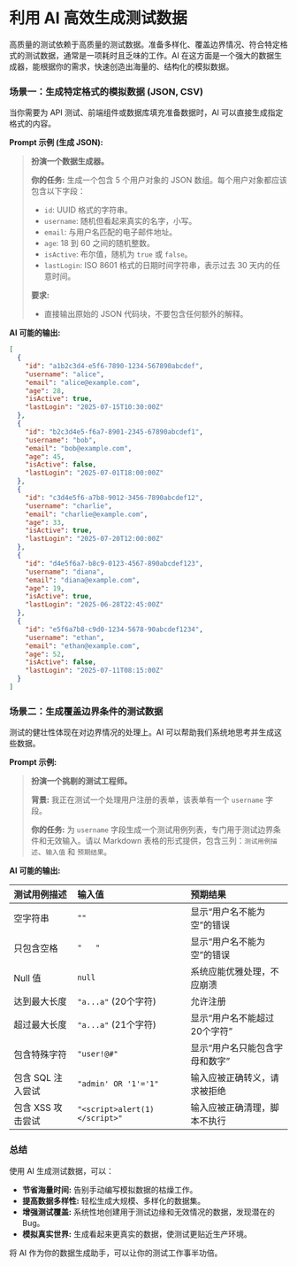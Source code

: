# 利用 AI 高效生成测试数据

高质量的测试依赖于高质量的测试数据。准备多样化、覆盖边界情况、符合特定格式的测试数据，通常是一项耗时且乏味的工作。AI 在这方面是一个强大的数据生成器，能根据你的需求，快速创造出海量的、结构化的模拟数据。

### 场景一：生成特定格式的模拟数据 (JSON, CSV)

当你需要为 API 测试、前端组件或数据库填充准备数据时，AI 可以直接生成指定格式的内容。

**Prompt 示例 (生成 JSON):**

> **扮演一个数据生成器。**
>
> **你的任务:**
> 生成一个包含 5 个用户对象的 JSON 数组。每个用户对象都应该包含以下字段：
>
> *   `id`: UUID 格式的字符串。
> *   `username`: 随机但看起来真实的名字，小写。
> *   `email`: 与用户名匹配的电子邮件地址。
> *   `age`: 18 到 60 之间的随机整数。
> *   `isActive`: 布尔值，随机为 `true` 或 `false`。
> *   `lastLogin`: ISO 8601 格式的日期时间字符串，表示过去 30 天内的任意时间。
>
> **要求:**
> *   直接输出原始的 JSON 代码块，不要包含任何额外的解释。

**AI 可能的输出:**

```json
[
  {
    "id": "a1b2c3d4-e5f6-7890-1234-567890abcdef",
    "username": "alice",
    "email": "alice@example.com",
    "age": 28,
    "isActive": true,
    "lastLogin": "2025-07-15T10:30:00Z"
  },
  {
    "id": "b2c3d4e5-f6a7-8901-2345-67890abcdef1",
    "username": "bob",
    "email": "bob@example.com",
    "age": 45,
    "isActive": false,
    "lastLogin": "2025-07-01T18:00:00Z"
  },
  {
    "id": "c3d4e5f6-a7b8-9012-3456-7890abcdef12",
    "username": "charlie",
    "email": "charlie@example.com",
    "age": 33,
    "isActive": true,
    "lastLogin": "2025-07-20T12:00:00Z"
  },
  {
    "id": "d4e5f6a7-b8c9-0123-4567-890abcdef123",
    "username": "diana",
    "email": "diana@example.com",
    "age": 19,
    "isActive": true,
    "lastLogin": "2025-06-28T22:45:00Z"
  },
  {
    "id": "e5f6a7b8-c9d0-1234-5678-90abcdef1234",
    "username": "ethan",
    "email": "ethan@example.com",
    "age": 52,
    "isActive": false,
    "lastLogin": "2025-07-11T08:15:00Z"
  }
]
```

### 场景二：生成覆盖边界条件的测试数据

测试的健壮性体现在对边界情况的处理上。AI 可以帮助我们系统地思考并生成这些数据。

**Prompt 示例:**

> **扮演一个挑剔的测试工程师。**
>
> **背景:** 我正在测试一个处理用户注册的表单，该表单有一个 `username` 字段。
>
> **你的任务:**
> 为 `username` 字段生成一个测试用例列表，专门用于测试边界条件和无效输入。请以 Markdown 表格的形式提供，包含三列：`测试用例描述`、`输入值` 和 `预期结果`。

**AI 可能的输出:**

| 测试用例描述 | 输入值 | 预期结果 |
| :--- | :--- | :--- |
| 空字符串 | `""` | 显示“用户名不能为空”的错误 |
| 只包含空格 | `"   "` | 显示“用户名不能为空”的错误 |
| Null 值 | `null` | 系统应能优雅处理，不应崩溃 |
| 达到最大长度 | `"a...a"` (20个字符) | 允许注册 |
| 超过最大长度 | `"a...a"` (21个字符) | 显示“用户名不能超过20个字符” |
| 包含特殊字符 | `"user!@#"` | 显示“用户名只能包含字母和数字” |
| 包含 SQL 注入尝试 | `"admin' OR '1'='1"` | 输入应被正确转义，请求被拒绝 |
| 包含 XSS 攻击尝试 | `"<script>alert(1)</script>"` | 输入应被正确清理，脚本不执行 |

### 总结

使用 AI 生成测试数据，可以：

*   **节省海量时间:** 告别手动编写模拟数据的枯燥工作。
*   **提高数据多样性:** 轻松生成大规模、多样化的数据集。
*   **增强测试覆盖:** 系统性地创建用于测试边缘和无效情况的数据，发现潜在的 Bug。
*   **模拟真实世界:** 生成看起来更真实的数据，使测试更贴近生产环境。

将 AI 作为你的数据生成助手，可以让你的测试工作事半功倍。